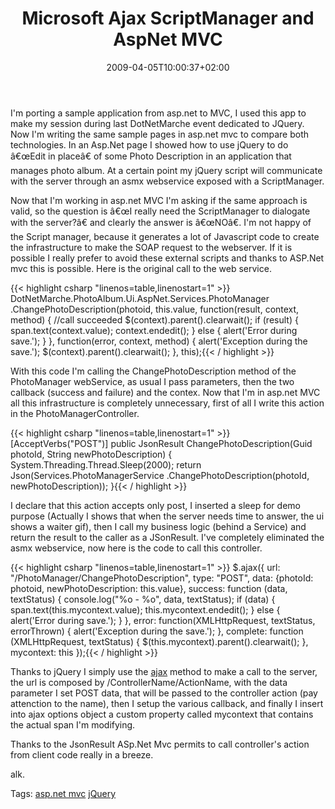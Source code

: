 ﻿---
title: "Microsoft Ajax ScriptManager and AspNet MVC"
description: ""
date: 2009-04-05T10:00:37+02:00
draft: false
tags: [ASPNET,JQuery]
categories: [ASPNET,JQuery]
---
I'm porting a sample application from asp.net to MVC, I used this app to make my session during last DotNetMarche event dedicated to JQuery. Now I'm writing the same sample pages in asp.net mvc to compare both technologies. In an Asp.Net page I showed how to use jQuery to do â€œEdit in placeâ€ of some Photo Description in an application that manages photo album. At a certain point my jQuery script will communicate with the server through an asmx webservice exposed with a ScriptManager.

Now that I'm working in asp.net MVC I'm asking if the same approach is valid, so the question is â€œI really need the ScriptManager to dialogate with the server?â€ and clearly the answer is â€œNOâ€. I'm not happy of the Script manager, because it generates a lot of Javascript code to create the infrastructure to make the SOAP request to the webserver. If it is possible I really prefer to avoid these external scripts and thanks to ASP.Net mvc this is possible. Here is the original call to the web service.

{{< highlight csharp "linenos=table,linenostart=1" >}}
 DotNetMarche.PhotoAlbum.Ui.AspNet.Services.PhotoManager
.ChangePhotoDescription(photoid, this.value,
 function(result, context, method) {
    //call succeeded
    $(context).parent().clearwait();
    if (result) {
       span.text(context.value);
       context.endedit();
    } else {
       alert('Error during save.');
    }
 },
function(error, context, method) {
  alert('Exception during the save.');
  $(context).parent().clearwait();
}, this);{{< / highlight >}}

<!-- Code inserted with Steve Dunn's Windows Live Writer Code Formatter Plugin.  http://dunnhq.com -->

With this code I'm calling the ChangePhotoDescription method of the PhotoManager webService, as usual I pass parameters, then the two callback (success and failure) and the contex. Now that I'm in asp.net MVC all this infrastructure is completely unnecessary, first of all I write this action in the PhotoManagerController.

{{< highlight csharp "linenos=table,linenostart=1" >}}
 [AcceptVerbs("POST")]
 public JsonResult ChangePhotoDescription(Guid photoId, String newPhotoDescription)
 {
    System.Threading.Thread.Sleep(2000);
    return Json(Services.PhotoManagerService
      .ChangePhotoDescription(photoId, newPhotoDescription));
 }{{< / highlight >}}

<!-- Code inserted with Steve Dunn's Windows Live Writer Code Formatter Plugin.  http://dunnhq.com -->

I declare that this action accepts only post, I inserted a sleep for demo purpose (Actually I shows that when the server needs time to answer, the ui shows a waiter gif), then I call my business logic (behind a Service) and return the result to the caller as a JSonResult. I've completely eliminated the asmx webservice, now here is the code to call this controller.

{{< highlight csharp "linenos=table,linenostart=1" >}}
$.ajax({
  url: "/PhotoManager/ChangePhotoDescription",
  type: "POST",
  data: {photoId: photoid, newPhotoDescription: this.value},
  success: function (data, textStatus) {
       console.log("%o - %o", data, textStatus);
        if (data) {
           span.text(this.mycontext.value);
            this.mycontext.endedit();
         } else {
            alert('Error during save.');
         }
  },
  error: function(XMLHttpRequest, textStatus, errorThrown) {
     alert('Exception during the save.');
  },
  complete: function (XMLHttpRequest, textStatus) {
     $(this.mycontext).parent().clearwait();
  },
  mycontext: this
  });{{< / highlight >}}

<!-- Code inserted with Steve Dunn's Windows Live Writer Code Formatter Plugin.  http://dunnhq.com -->

Thanks to jQuery I simply use the [ajax](http://docs.jquery.com/Ajax/jQuery.ajax) method to make a call to the server, the url is composed by /ControllerName/ActionName, with the data parameter I set POST data, that will be passed to the controller action (pay attenction to the name), then I setup the various callback, and finally I insert into ajax options object a custom property called mycontext that contains the actual span I'm modifying.

Thanks to the JsonResult ASp.Net Mvc permits to call controller's action from client code really in a breeze.

alk.

Tags: [asp.net mvc](http://technorati.com/tag/asp.net%20mvc) [jQuery](http://technorati.com/tag/jQuery)
